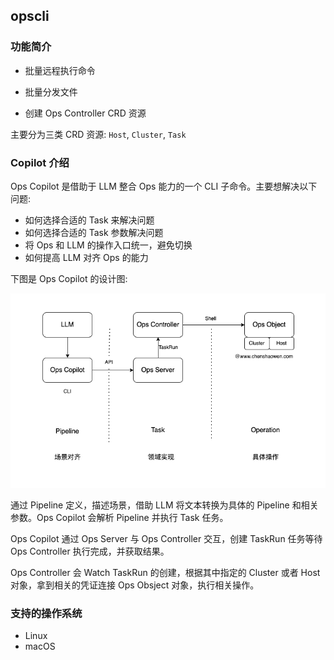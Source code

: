 ## opscli

### 功能简介

- 批量远程执行命令

- 批量分发文件

- 创建 Ops Controller CRD 资源

主要分为三类 CRD 资源: `Host`, `Cluster`, `Task`

### Copilot 介绍

Ops Copilot 是借助于 LLM 整合 Ops 能力的一个 CLI 子命令。主要想解决以下问题:

- 如何选择合适的 Task 来解决问题
- 如何选择合适的 Task 参数解决问题
- 将 Ops 和 LLM 的操作入口统一，避免切换
- 如何提高 LLM 对齐 Ops 的能力

下图是 Ops Copilot 的设计图:

![](images/copilot.png)

通过 Pipeline 定义，描述场景，借助 LLM 将文本转换为具体的 Pipeline 和相关参数。Ops Copilot 会解析 Pipeline 并执行 Task 任务。

Ops Copilot 通过 Ops Server 与 Ops Controller 交互，创建 TaskRun 任务等待 Ops Controller 执行完成，并获取结果。

Ops Controller 会 Watch TaskRun 的创建，根据其中指定的 Cluster 或者 Host 对象，拿到相关的凭证连接 Ops Obsject 对象，执行相关操作。

### 支持的操作系统

- Linux
- macOS
